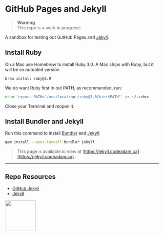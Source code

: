 # GitHub Pages and Jekyll

> **Warning**  
> This repo is a work in progress!

A sandbox for testing out GutHub Pages and [Jekyll](https://jekyllrb.com/).

## Install Ruby

On a Mac use Homebrew to install Ruby 3.0. A Mac ships with Ruby, but it will be an outdated version. 

```sh
brew install ruby@3.0
```

We do want Ruby first in out PATH, as recommended, run:

```sh
echo 'export PATH="/usr/local/opt/ruby@3.0/bin:$PATH"' >> ~/.zshrc
```

Close your Terminal and reopen it. 

## Install Bundler and Jekyll

Run this command to install [Bundler](https://bundler.io/) and [Jekyll](https://jekyllrb.com/):

```sh
gem install --user-install bundler jekyll
```



> This page is available to view at [https://jekyll.codeadam.ca](https://jekyll.codeadam.ca).

---

## Repo Resources

- [GitHub Jekyll](https://docs.github.com/en/pages/setting-up-a-github-pages-site-with-jekyll/about-github-pages-and-jekyll)
- [Jekyll](https://jekyllrb.com/)

<a href="https://codeadam.ca">
<img src="https://codeadam.ca/images/code-block.png" width="100">
</a>
